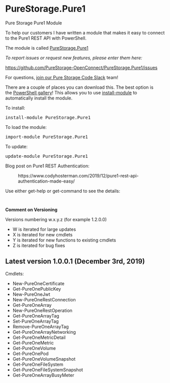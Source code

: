 # PureStorage.Pure1
 Pure Storage Pure1 Module
<!-- wp:paragraph -->
<p>To help our customers I have written a module that makes it easy to connect to the Pure1 REST API with PowerShell.</p>
<!-- /wp:paragraph -->

<!-- wp:paragraph -->
<p>The module is called&nbsp;<a href="https://www.powershellgallery.com/packages/PureStorage.Pure1">PureStorage.Pure1</a></p>
<!-- /wp:paragraph -->

<!-- wp:paragraph -->
<p><em>To report issues or request new features, please enter them here:</em></p>
<!-- /wp:paragraph -->

<!-- wp:paragraph -->
<p><a href="https://github.com/PureStorage-OpenConnect/PureStorage.Pure1/issues">https://github.com/PureStorage-OpenConnect/PureStorage.Pure1/issues</a></p>
<!-- /wp:paragraph -->

<!-- wp:paragraph -->
<p>For questions, <a href="https://codeinvite.purestorage.com/">join our Pure Storage Code Slack</a> team!</p>
<!-- /wp:paragraph -->

<!-- wp:paragraph -->
<p>There are a couple of places you can download this. The best option is the&nbsp;<a href="https://www.powershellgallery.com/packages/PureStorage.Pure1">PowerShell gallery</a>! This allows you to use&nbsp;<a href="https://docs.microsoft.com/en-us/powershell/module/powershellget/install-module?view=powershell-6">install-module</a>&nbsp;to automatically install the module. </p>
<!-- /wp:paragraph -->

<!-- wp:paragraph -->
<p>To install:</p>
<!-- /wp:paragraph -->

<!-- wp:preformatted -->
<pre class="wp-block-preformatted">install-module PureStorage.Pure1</pre>
<!-- /wp:preformatted -->

<!-- wp:paragraph -->
<p>To load the module:</p>
<!-- /wp:paragraph -->

<!-- wp:preformatted -->
<pre class="wp-block-preformatted">import-module PureStorage.Pure1 </pre>
<!-- /wp:preformatted -->

<!-- wp:paragraph -->
<p>To update:</p>
<!-- /wp:paragraph -->

<!-- wp:preformatted -->
<pre class="wp-block-preformatted">update-module PureStorage.Pure1</pre>
<!-- /wp:preformatted -->

<!-- wp:paragraph -->
<p>Blog post on Pure1 REST Authentication:</p>
<!-- /wp:paragraph -->

<!-- wp:core-embed/wordpress {"url":"https://www.codyhosterman.com/2019/12/pure1-rest-api-authentication-made-easy/","type":"wp-embed","providerNameSlug":"cody-hosterman","className":""} -->
<figure class="wp-block-embed-wordpress wp-block-embed is-type-wp-embed is-provider-cody-hosterman"><div class="wp-block-embed__wrapper">
https://www.codyhosterman.com/2019/12/pure1-rest-api-authentication-made-easy/
</div></figure>
<!-- /wp:core-embed/wordpress -->

<!-- wp:paragraph -->
<p>Use either get-help or get-command to see the details:</p>
<!-- /wp:paragraph -->

<!-- wp:image {"id":6205,"sizeSlug":"large"} -->
<figure class="wp-block-image size-large"><img src="https://www.codyhosterman.com/wp-content/uploads/2019/12/image-16.png" alt="" class="wp-image-6205"/></figure>
<!-- /wp:image -->

<!-- wp:image {"id":6209,"sizeSlug":"large"} -->
<figure class="wp-block-image size-large"><img src="https://www.codyhosterman.com/wp-content/uploads/2019/12/image-17.png" alt="" class="wp-image-6209"/></figure>
<!-- /wp:image -->

<!-- wp:paragraph -->
<p><strong>Comment on Versioning</strong></p>
<!-- /wp:paragraph -->

<!-- wp:paragraph -->
<p>Versions numbering w.x.y.z (for example 1.2.0.0)</p>
<!-- /wp:paragraph -->

<!-- wp:list -->
<ul><li>W is iterated for large updates</li><li>X is iterated for new cmdlets</li><li>Y is iterated for new functions to existing cmdlets</li><li>Z is iterated for bug fixes</li></ul>
<!-- /wp:list -->

<!-- wp:heading -->
<h2>Latest version 1.0.0.1 (December 3rd, 2019)</h2>
<!-- /wp:heading -->

<!-- wp:paragraph -->
<p>Cmdlets:</p>
<!-- /wp:paragraph -->

<!-- wp:list -->
<ul><li>New-PureOneCertificate</li><li>Get-PureOnePublicKey</li><li>New-PureOneJwt</li><li>New-PureOneRestConnection </li><li>Get-PureOneArray </li><li>New-PureOneRestOperation </li><li>Get-PureOneArrayTag </li><li>Set-PureOneArrayTag </li><li>Remove-PureOneArrayTag </li><li>Get-PureOneArrayNetworking </li><li>Get-PureOneMetricDetail </li><li>Get-PureOneMetric </li><li>Get-PureOneVolume </li><li>Get-PureOnePod </li><li>Get-PureOneVolumeSnapshot </li><li>Get-PureOneFileSystem </li><li>Get-PureOneFileSystemSnapshot </li><li>Get-PureOneArrayBusyMeter</li></ul>
<!-- /wp:list -->

<!-- wp:paragraph -->
<p><br><br></p>
<!-- /wp:paragraph -->
